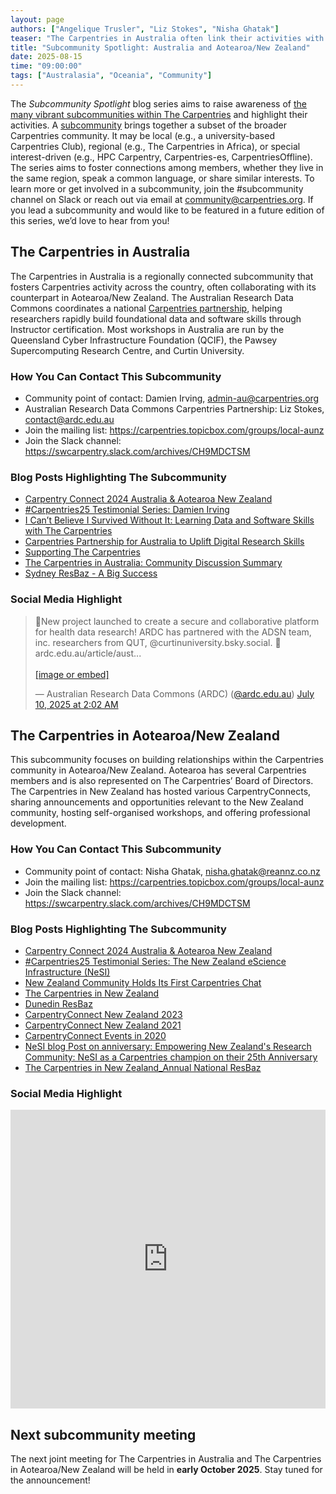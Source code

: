 ```yaml
---
layout: page
authors: ["Angelique Trusler", "Liz Stokes", "Nisha Ghatak"]
teaser: "The Carpentries in Australia often link their activities with the equivalent subcommunity in Aotearoa/New Zealand."
title: "Subcommunity Spotlight: Australia and Aotearoa/New Zealand"
date: 2025-08-15
time: "09:00:00"
tags: ["Australasia", "Oceania", "Community"]
---
```


The *Subcommunity Spotlight* blog series aims to raise awareness of [the many vibrant subcommunities within The Carpentries](https://carpentries.org/community/get-connected/#subcommunities) and highlight their activities. A [subcommunity](https://carpentries.org/community/get-connected/) brings together a subset of the broader Carpentries community. It may be local (e.g., a university-based Carpentries Club), regional (e.g., The Carpentries in Africa), or special interest-driven (e.g., HPC Carpentry, Carpentries-es, CarpentriesOffline). The series aims to foster connections among members, whether they live in the same region, speak a common language, or share similar interests.
To learn more or get involved in a subcommunity, join the #subcommunity channel on Slack or reach out via email at [community@carpentries.org](mailto:community@carpentries.org). If you lead a subcommunity and would like to be featured in a future edition of this series, we’d love to hear from you!

## The Carpentries in Australia

The Carpentries in Australia is a regionally connected subcommunity that fosters Carpentries activity across the country, often collaborating with its counterpart in Aotearoa/New Zealand.
The Australian Research Data Commons coordinates a national [Carpentries partnership](https://ardc.edu.au/project/the-carpentries-partnership/), helping researchers rapidly build foundational data and software skills through Instructor certification. Most workshops in Australia are run by the Queensland Cyber Infrastructure Foundation (QCIF), the Pawsey Supercomputing Research Centre, and Curtin University.

### How You Can Contact This Subcommunity
- Community point of contact: Damien Irving, admin-au@carpentries.org 
- Australian Research Data Commons Carpentries Partnership: Liz Stokes, contact@ardc.edu.au 
- Join the mailing list: https://carpentries.topicbox.com/groups/local-aunz 
- Join the Slack channel: https://swcarpentry.slack.com/archives/CH9MDCTSM

### Blog Posts Highlighting The Subcommunity
- [Carpentry Connect 2024 Australia & Aotearoa New Zealand](https://ardc.edu.au/article/powering-research-through-skills-highlights-from-the-ardc-digital-research-skills-summit-2024/#:~:text=23%20May%3A%20Carpentry%20Connect%202024)
- [#Carpentries25 Testimonial Series: Damien Irving](https://carpentries.org/blog/2023/08/carpentries25-testimonial-series-damien-irving/)
- [I Can’t Believe I Survived Without It: Learning Data and Software Skills with The Carpentries](https://ardc.edu.au/article/i-cant-believe-i-survived-without-it-learning-data-and-software-skills-with-the-carpentries)
- [Carpentries Partnership for Australia to Uplift Digital Research Skills](https://ardc.edu.au/project/the-carpentries-partnership/)
- [Supporting The Carpentries](https://carpentries.org/blog/2019/09/supporting-the-carpentries/)
- [The Carpentries in Australia: Community Discussion Summary](https://carpentries.org/blog/2019/05/aus-community-call-summary/) 
- [Sydney ResBaz - A Big Success](https://carpentries.org/blog/2018/07/resbaz-sydney/)

### Social Media Highlight
<blockquote class="bluesky-embed" data-bluesky-uri="at://did:plc:wks7m2r2wtveh4nzyw4hsocs/app.bsky.feed.post/3ltkzovdtps2z" data-bluesky-cid="bafyreif73k433uvmhai6qq35lv2bvwekmfamktye25ursmm7i23zgxhfua" data-bluesky-embed-color-mode="system"><p lang="en">📣New project launched to create a secure and collaborative platform for health data research!
ARDC has partnered with the ADSN team, inc. researchers from QUT, @curtinuniversity.bsky.social.
🔗 ardc.edu.au/article/aust...<br><br><a href="https://bsky.app/profile/did:plc:wks7m2r2wtveh4nzyw4hsocs/post/3ltkzovdtps2z?ref_src=embed">[image or embed]</a></p>&mdash; Australian Research Data Commons (ARDC) (<a href="https://bsky.app/profile/did:plc:wks7m2r2wtveh4nzyw4hsocs?ref_src=embed">@ardc.edu.au</a>) <a href="https://bsky.app/profile/did:plc:wks7m2r2wtveh4nzyw4hsocs/post/3ltkzovdtps2z?ref_src=embed">July 10, 2025 at 2:02 AM</a></blockquote><script async src="https://embed.bsky.app/static/embed.js" charset="utf-8"></script>


## The Carpentries in Aotearoa/New Zealand

This subcommunity focuses on building relationships within the Carpentries community in Aotearoa/New Zealand. Aotearoa has several Carpentries members and is also represented on The Carpentries’ Board of Directors. The Carpentries in New Zealand has hosted various CarpentryConnects, sharing announcements and opportunities relevant to the New Zealand community, hosting self-organised workshops, and offering professional development.

### How You Can Contact This Subcommunity
- Community point of contact: Nisha Ghatak, nisha.ghatak@reannz.co.nz
- Join the mailing list: https://carpentries.topicbox.com/groups/local-aunz 
- Join the Slack channel: https://swcarpentry.slack.com/archives/CH9MDCTSM

### Blog Posts Highlighting The Subcommunity
- [Carpentry Connect 2024 Australia & Aotearoa New Zealand](https://ardc.edu.au/article/powering-research-through-skills-highlights-from-the-ardc-digital-research-skills-summit-2024/#:~:text=23%20May%3A%20Carpentry%20Connect%202024)
- [#Carpentries25 Testimonial Series: The New Zealand eScience Infrastructure (NeSI)](https://carpentries.org/blog/2023/08/nesi-as-a-carpentries-champion/)
- [New Zealand Community Holds Its First Carpentries Chat](https://carpentries.org/blog/2019/09/first-nz-carpentries-chat/)
- [The Carpentries in New Zealand](https://carpentries.org/blog/2019/03/NZ_CommunityCall_post/)
- [Dunedin ResBaz](https://carpentries.org/blog/2018/07/resbaz-dunedin/)
- [CarpentryConnect New Zealand 2023](https://www.eresearchnz2023.org.nz/what-is-eresearch-nz/)
- [CarpentryConnect New Zealand 2021](https://www.nesi.org.nz/news/2021/02highlights-carpentry-connect-2021-bringing-together-new-zealands-digital-skills) 
- [CarpentryConnect Events in 2020](https://carpentries.org/blog/2020/01/carpentryconnect-events-2020/)
- [NeSI blog Post on anniversary: Empowering New Zealand's Research Community: NeSI as a Carpentries champion on their 25th Anniversary](https://www.nesi.org.nz/news/2023/08/empowering-new-zealands-research-community-nesi-carpentries-champion-their-25th)
- [The Carpentries in New Zealand_Annual National ResBaz]( https://resbaz.auckland.ac.nz/)

### Social Media Highlight

<iframe src="https://www.linkedin.com/embed/feed/update/urn:li:share:7345560325003321347?collapsed=1" height="478" width="504" frameborder="0" allowfullscreen="" title="Embedded post"></iframe>

## Next subcommunity meeting

The next joint meeting for The Carpentries in Australia and The Carpentries in Aotearoa/New Zealand will be held in **early October 2025**. Stay tuned for the announcement!
